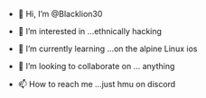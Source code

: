 - 👋 Hi, I’m @Blacklion30
- 👀 I’m interested in ...ethnically hacking
- 🌱 I’m currently learning ...on the alpine Linux ios 

- 💞️ I’m looking to collaborate on ... anything
- 📫 How to reach me ...just hmu on discord 

<!---
Blacklion30/Blacklion30 is a ✨ special ✨ repository because its `README.md` (this file) appears on your GitHub profile.
You can click the Preview link to take a look at your changes.
--->
